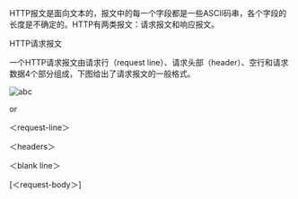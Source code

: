 HTTP报文是面向文本的，报文中的每一个字段都是一些ASCII码串，各个字段的长度是不确定的。HTTP有两类报文：请求报文和响应报文。

HTTP请求报文

一个HTTP请求报文由请求行（request line）、请求头部（header）、空行和请求数据4个部分组成，下图给出了请求报文的一般格式。

![abc](https://github.com/hackerjs/hackerjs/blob/master/HTTP/images/2012072810301161.png)

or

＜request-line＞

＜headers＞

＜blank line＞

[＜request-body＞]
